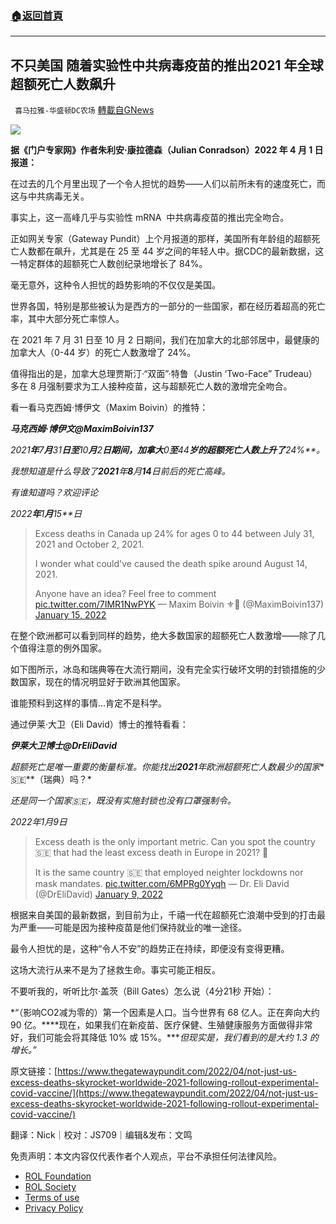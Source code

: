 ###  [:house:返回首頁](https://github.com/ourhimalayas/txt)
---


## 不只美国 随着实验性中共病毒疫苗的推出2021 年全球超额死亡人数飙升
` 喜马拉雅-华盛顿DC农场` [轉載自GNews](https://gnews.org/zh-hans/2282859/)

![](https://assets.gnews.org/wp-content/uploads/2022/04/不只美国-随着实验性中共病毒疫苗的推出2021-年全球超额死亡人数飙升.jpg)

**据《门户专家网》作者朱利安·康拉德森（Julian Conradson）2022 年 4 月 1 日报道：**

在过去的几个月里出现了一个令人担忧的趋势——人们以前所未有的速度死亡，而这与中共病毒无关。

事实上，这一高峰几乎与实验性 mRNA  中共病毒疫苗的推出完全吻合。

正如网关专家（Gateway Pundit）上个月报道的那样，美国所有年龄组的超额死亡人数都在飙升，尤其是在 25 至 44 岁之间的年轻人中。据CDC的最新数据，这一特定群体的超额死亡人数创纪录地增长了 84%。

毫无意外，这种令人担忧的趋势影响的不仅仅是美国。

世界各国，特别是那些被认为是西方的一部分的一些国家，都在经历着超高的死亡率，其中大部分死亡率惊人。

在 2021 年 7 月 31 日至 10 月 2 日期间，我们在加拿大的北部邻居中，最健康的加拿大人（0-44 岁）的死亡人数激增了 24%。

值得指出的是，加拿大总理贾斯汀·“双面”·特鲁（Justin ‘Two-Face” Trudeau）多在 8 月强制要求为工人接种疫苗，这与超额死亡人数的激增完全吻合。

看一看马克西姆·博伊文（Maxim Boivin）的推特：



***马克西姆·博伊文@MaximBoivin137***

*2021**年**7**月**31**日至**10**月**2**日期间，加拿大**0**至**44**岁的超额死亡人数上升了**24%**。*

*我想知道是什么导致了**2021**年**8**月**14**日前后的死亡高峰。*

*有谁知道吗？欢迎评论*

*2022**年**1**月**15**日*





> Excess deaths in Canada up 24% for ages 0 to 44 between July 31, 2021 and October 2, 2021.
> 
> I wonder what could've caused the death spike around August 14, 2021.
> 
> Anyone have an idea? Feel free to comment [pic.twitter.com/7IMR1NwPYK](https://t.co/7IMR1NwPYK)
> — Maxim Boivin ⚜🍁 (@MaximBoivin137) [January 15, 2022](https://twitter.com/MaximBoivin137/status/1482245009856475137?ref_src=twsrc%5Etfw)





在整个欧洲都可以看到同样的趋势，绝大多数国家的超额死亡人数激增——除了几个值得注意的例外国家。

如下图所示，冰岛和瑞典等在大流行期间，没有完全实行破坏文明的封锁措施的少数国家，现在的情况明显好于欧洲其他国家。

谁能预料到这样的事情…肯定不是科学。

通过伊莱·大卫（Eli David）博士的推特看看：



***伊莱大卫博士@DrEliDavid***

*超额死亡是唯一重要的衡量标准。你能找出**2021**年欧洲超额死亡人数最少的国家**🇸🇪**（瑞典）吗？*

*还是同一个国家🇸🇪，既没有实施封锁也没有口罩强制令。*

*2022年1月9日*





> Excess death is the only important metric. Can you spot the country 🇸🇪 that had the least excess death in Europe in 2021? 🧐
> 
> It is the same country 🇸🇪 that employed neighter lockdowns nor mask mandates. [pic.twitter.com/6MPRg0Yyqh](https://t.co/6MPRg0Yyqh)
> — Dr. Eli David (@DrEliDavid) [January 9, 2022](https://twitter.com/DrEliDavid/status/1480265875580231687?ref_src=twsrc%5Etfw)





根据来自美国的最新数据，到目前为止，千禧一代在超额死亡浪潮中受到的打击最为严重——可能是因为接种疫苗是他们保持就业的唯一途径。

最令人担忧的是，这种“令人不安”的趋势正在持续，即便没有变得更糟。

这场大流行从来不是为了拯救生命。事实可能正相反。

不要听我的，听听比尔·盖茨（Bill Gates）怎么说（4分21秒 开始）：



*“（影响CO2减为零的）第一个因素是人口。当今世界有 68 亿人。正在奔向大约 90 亿。****现在，如果我们在新疫苗、医疗保健、生殖健康服务方面做得非常好，我们可能会将其降低 10% 或 15%。****但现实是，我们看到的是大约 1.3 的增长。”*







原文链接：[https://www.thegatewaypundit.com/2022/04/not-just-us-excess-deaths-skyrocket-worldwide-2021-following-rollout-experimental-covid-vaccine/](https://www.thegatewaypundit.com/2022/04/not-just-us-excess-deaths-skyrocket-worldwide-2021-following-rollout-experimental-covid-vaccine/)

翻译：Nick｜校对：JS709｜编辑&发布：文鸣

 

免责声明：本文内容仅代表作者个人观点，平台不承担任何法律风险。

- [ROL Foundation](https://rolfoundation.org/)
- [ROL Society](https://rolsociety.org/)
- [Terms of use](https://gnews.org/terms-of-use-3/)
- [Privacy Policy](https://gnews.org/privacy-policy/)
